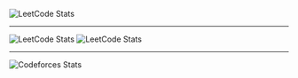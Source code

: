 ![LeetCode Stats](https://leetcard.jacoblin.cool/john_coding_as_learning?ext=contest&theme=unicorn)

---

![LeetCode Stats](https://leetcard.jacoblin.cool/ChungChengEn?ext=heatmap)
![LeetCode Stats](https://leetcard.jacoblin.cool/ChungChengEn?ext=contest)

---

![Codeforces Stats](https://codeforces-readme-stats.vercel.app/api/card?username=john_coding_as_learning)
